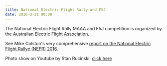 ```yaml
---
title: National Electric Flight Rally and F5J
date: 2016-3-31 00:00
---
```

The National Electric Flight Rally MAAA and F5J competition is organized by the [Australian Electric
Flight Association](http://www.aefanet.com). 

See Mike Colston's very comprehensive 
[report on the National Electric Flight Rallye (NEFR) 2016](https://www.aefanet.com/52-administration/95-nefr-2017).

Photo show on Youtube by Stan Rucinski: [click here](https://www.youtube.com/watch?v=cwU0MvZrJQ8)




